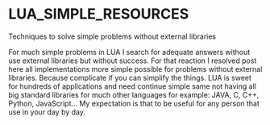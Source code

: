 # LUA_SIMPLE_RESOURCES
Techniques to solve simple problems without external libraries

For much simple problems in LUA I search for adequate answers without use external libraries but without success. For that reaction I resolved post here all implementations more simple possible for problems without external libraries. Because complicate if you can simplify the things. LUA is sweet for hundreds of applications and need continue simple same not having all big standard libraries for much other languages for example: JAVA, C, C++, Python, JavaScript... My expectation is that to be useful for any person that use in your day by day.
